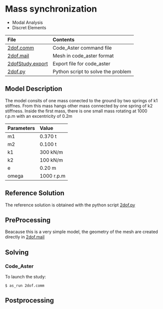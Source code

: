 # Mass synchronization

+ Modal Analysis
+ Discret Elements

 File                                   | Contents    
 :-------------                         | :-------------
 [2dof.comm](2dof.comm)                 | Code_Aster command file
 [2dof.mail](2dof.mail)                 | Mesh in code_aster format
 [2dofStudy.export](2dofStudy.export)   | Export file for code_aster
 [2dof.py](2dof.py)                     | Python script to solve the problem

## Model Description

The model consits of one mass conected to the ground by two springs of k1 stiffnes. 
From this mass hangs other mass connected by one spring of k2 stiffness.
Inside the first mass, there is one small mass rotating at 1000 r.p.m  with an excentricity
of 0.2m

Parameters   | Value
:----------  | :-------------
m1           | 0.370 t
m2           | 0.100 t
k1           | 300 kN/m
k2           | 100 kN/m
e            | 0.20 m
omega        | 1000 r.p.m

## Reference Solution

The reference solution is obtained with the python script [2dof.py](2dof.py)

## PreProcessing

Beacause this is a very simple model, the geometry of the mesh are created directly 
in [2dof.mail](2dof.mail)
    
## Solving
    
### Code_Aster

To launch the study:
```
$ as_run 2dof.comm
```

## Postprocessing
